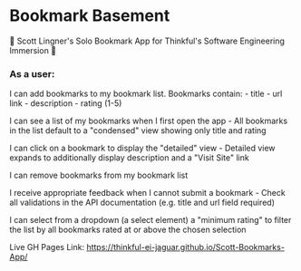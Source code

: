 # Bookmark Basement #

🚀 Scott Lingner's Solo Bookmark App for Thinkful's Software Engineering Immersion 🚀

### As a user: ###

I can add bookmarks to my bookmark list. Bookmarks contain:
    - title
    - url link
    - description
    - rating (1-5)

I can see a list of my bookmarks when I first open the app
    - All bookmarks in the list default to a "condensed" view showing only title and rating

I can click on a bookmark to display the "detailed" view
    - Detailed view expands to additionally display description and a "Visit Site" link

I can remove bookmarks from my bookmark list

I receive appropriate feedback when I cannot submit a bookmark
    - Check all validations in the API documentation (e.g. title and url field required)

I can select from a dropdown (a select element) a "minimum rating" to filter the list by all bookmarks rated at or above the chosen selection 


Live GH Pages Link:
    <https://thinkful-ei-jaguar.github.io/Scott-Bookmarks-App/>